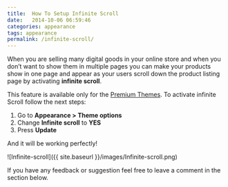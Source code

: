```yaml
---
title:  How To Setup Infinite Scroll
date:   2014-10-06 06:59:46
categories: appearance
tags: appearance
permalink: /infinite-scroll/
---
```

When you are selling many digital goods in your online store and when you don’t want to show them in multiple pages you can make your products show in one page and appear as your users scroll down the product listing page by activating **infinite scroll**.

This feature is available only for the [Premium Themes](https://open-eshop.com/market/). To activate infinite Scroll follow the next steps:

1. Go to **Appearance > Theme options**
2. Change **Infinite scroll** to **YES**
3. Press **Update**

And it will be working perfectly!

![Infinite-scroll]({{ site.baseurl }}/images/Infinite-scroll.png)

If you have any feedback or suggestion feel free to leave a comment in the section below.





























